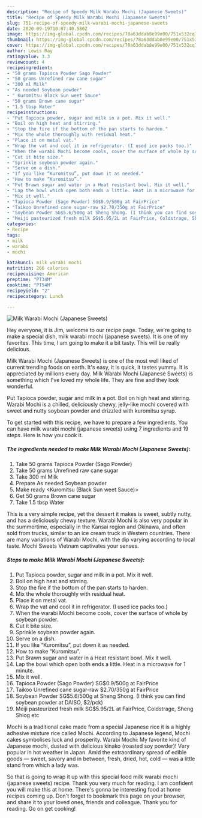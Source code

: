 ```yaml
---
description: "Recipe of Speedy Milk Warabi Mochi (Japanese Sweets)"
title: "Recipe of Speedy Milk Warabi Mochi (Japanese Sweets)"
slug: 751-recipe-of-speedy-milk-warabi-mochi-japanese-sweets
date: 2020-09-19T10:07:40.580Z
image: https://img-global.cpcdn.com/recipes/78a63ddab8e99e00/751x532cq70/milk-warabi-mochi-japanese-sweets-recipe-main-photo.jpg
thumbnail: https://img-global.cpcdn.com/recipes/78a63ddab8e99e00/751x532cq70/milk-warabi-mochi-japanese-sweets-recipe-main-photo.jpg
cover: https://img-global.cpcdn.com/recipes/78a63ddab8e99e00/751x532cq70/milk-warabi-mochi-japanese-sweets-recipe-main-photo.jpg
author: Lewis Ray
ratingvalue: 3.3
reviewcount: 4
recipeingredient:
- "50 grams Tapioca Powder Sago Powder"
- "50 grams Unrefined raw cane sugar"
- "300 ml Milk"
- "As needed Soybean powder"
- " Kuromitsu Black Sun weet Sauce"
- "50 grams Brown cane sugar"
- "1.5 tbsp Water"
recipeinstructions:
- "Put Tapioca powder, sugar and milk in a pot. Mix it well."
- "Boil on high heat and stirring."
- "Stop the fire if the bottom of the pan starts to harden."
- "Mix the whole thoroughly with residual heat."
- "Place it on metal vat."
- "Wrap the vat and cool it in refrigerator. (I used ice packs too.)"
- "When the warabi Mochi become cools, cover the surface of whole by soybean powder."
- "Cut it bite size."
- "Sprinkle soybean powder again."
- "Serve on a dish."
- "If you like “Kuromitsu”, put down it as needed."
- "How to make “Kuromitsu”."
- "Put Brawn sugar and water in a Heat resistant bowl. Mix it well."
- "Lap the bowl which open both ends a little. Heat in a microwave for 1 minute."
- "Mix it well."
- "Tapioca Powder (Sago Powder) SG$0.9/500g at FairPrice"
- "Taikoo Unrefined cane sugar-raw $2.70/350g at FairPrice"
- "Soybean Powder SG$5.6/500g at Sheng Shong. (I think you can find soybean powder at DAISO, $2/pck)"
- "Meiji pasteurized fresh milk SG$5.95/2L at FairPrice, Coldstrage, Sheng Shiog etc"
categories:
- Recipe
tags:
- milk
- warabi
- mochi

katakunci: milk warabi mochi 
nutrition: 266 calories
recipecuisine: American
preptime: "PT34M"
cooktime: "PT54M"
recipeyield: "2"
recipecategory: Lunch

---
```



![Milk Warabi Mochi (Japanese Sweets)](https://img-global.cpcdn.com/recipes/78a63ddab8e99e00/751x532cq70/milk-warabi-mochi-japanese-sweets-recipe-main-photo.jpg)

Hey everyone, it is Jim, welcome to our recipe page. Today, we're going to make a special dish, milk warabi mochi (japanese sweets). It is one of my favorites. This time, I am going to make it a bit tasty. This will be really delicious.

Milk Warabi Mochi (Japanese Sweets) is one of the most well liked of current trending foods on earth. It's easy, it is quick, it tastes yummy. It is appreciated by millions every day. Milk Warabi Mochi (Japanese Sweets) is something which I've loved my whole life. They are fine and they look wonderful.

Put Tapioca powder, sugar and milk in a pot. Boil on high heat and stirring. Warabi Mochi is a chilled, deliciously chewy, jelly-like mochi covered with sweet and nutty soybean powder and drizzled with kuromitsu syrup.


To get started with this recipe, we have to prepare a few ingredients. You can have milk warabi mochi (japanese sweets) using 7 ingredients and 19 steps. Here is how you cook it.

<!--inarticleads1-->

##### The ingredients needed to make Milk Warabi Mochi (Japanese Sweets):

1. Take 50 grams Tapioca Powder (Sago Powder)
1. Take 50 grams Unrefined raw cane sugar
1. Take 300 ml Milk
1. Prepare As needed Soybean powder
1. Make ready  &lt;Kuromitsu (Black Sun weet Sauce)&gt;
1. Get 50 grams Brown cane sugar
1. Take 1.5 tbsp Water


This is a very simple recipe, yet the dessert it makes is sweet, subtly nutty, and has a deliciously chewy texture. Warabi Mochi is also very popular in the summertime, especially in the Kansai region and Okinawa, and often sold from trucks, similar to an ice cream truck in Western countries. There are many variations of Warabi Mochi, with the dip varying according to local taste. Mochi Sweets Vietnam captivates your senses. 

<!--inarticleads2-->

##### Steps to make Milk Warabi Mochi (Japanese Sweets):

1. Put Tapioca powder, sugar and milk in a pot. Mix it well.
1. Boil on high heat and stirring.
1. Stop the fire if the bottom of the pan starts to harden.
1. Mix the whole thoroughly with residual heat.
1. Place it on metal vat.
1. Wrap the vat and cool it in refrigerator. (I used ice packs too.)
1. When the warabi Mochi become cools, cover the surface of whole by soybean powder.
1. Cut it bite size.
1. Sprinkle soybean powder again.
1. Serve on a dish.
1. If you like “Kuromitsu”, put down it as needed.
1. How to make “Kuromitsu”.
1. Put Brawn sugar and water in a Heat resistant bowl. Mix it well.
1. Lap the bowl which open both ends a little. Heat in a microwave for 1 minute.
1. Mix it well.
1. Tapioca Powder (Sago Powder) SG$0.9/500g at FairPrice
1. Taikoo Unrefined cane sugar-raw $2.70/350g at FairPrice
1. Soybean Powder SG$5.6/500g at Sheng Shong. (I think you can find soybean powder at DAISO, $2/pck)
1. Meiji pasteurized fresh milk SG$5.95/2L at FairPrice, Coldstrage, Sheng Shiog etc


Mochi is a traditional cake made from a special Japanese rice it is a highly adhesive mixture rice called Mochi. According to Japanese legend, Mochi cakes symbolises luck and prosperity. Warabi Mochi: My favorite kind of Japanese mochi, dusted with delicious kinako (roasted soy powder)! Very popular in hot weather in Japan. Amid the extraordinary spread of edible goods — sweet, savory and in between, fresh, dried, hot, cold — was a little stand from which a lady was. 

So that is going to wrap it up with this special food milk warabi mochi (japanese sweets) recipe. Thank you very much for reading. I am confident you will make this at home. There's gonna be interesting food at home recipes coming up. Don't forget to bookmark this page on your browser, and share it to your loved ones, friends and colleague. Thank you for reading. Go on get cooking!
